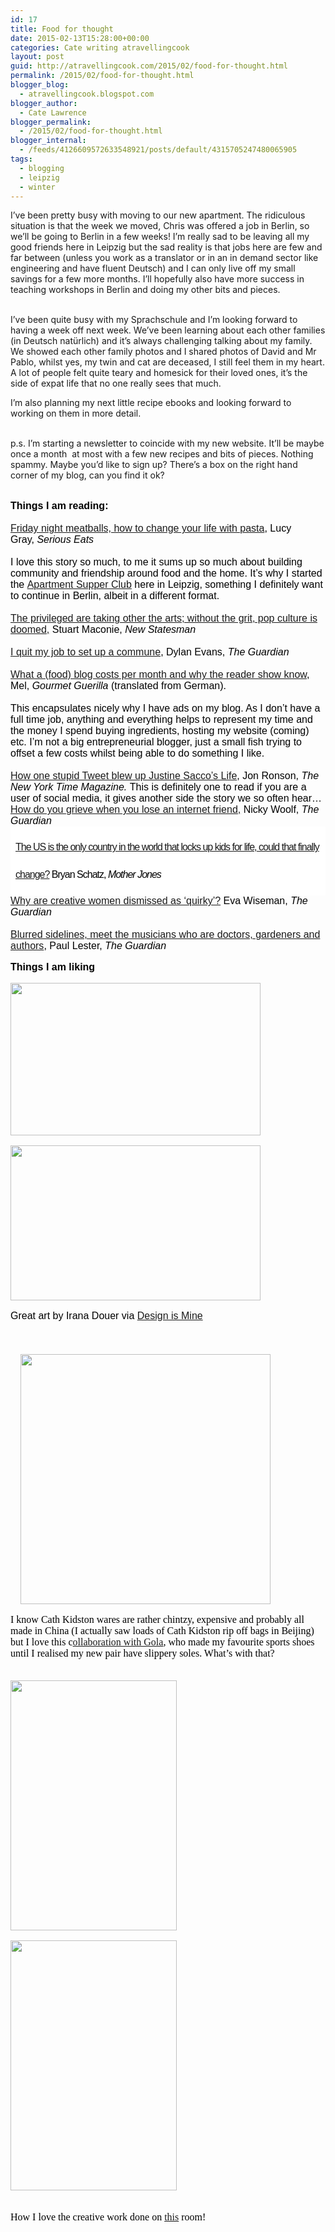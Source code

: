 ```yaml
---
id: 17
title: Food for thought
date: 2015-02-13T15:28:00+00:00
categories: Cate writing atravellingcook
layout: post
guid: http://atravellingcook.com/2015/02/food-for-thought.html
permalink: /2015/02/food-for-thought.html
blogger_blog:
  - atravellingcook.blogspot.com
blogger_author:
  - Cate Lawrence
blogger_permalink:
  - /2015/02/food-for-thought.html
blogger_internal:
  - /feeds/4126609572633548921/posts/default/4315705247480065905
tags:
  - blogging
  - leipzig
  - winter
---
```


  I&#8217;ve been pretty busy with moving to our new apartment. The ridiculous situation is that the week we moved, Chris was offered a job in Berlin, so we&#8217;ll be going to Berlin in a few weeks! I&#8217;m really sad to be leaving all my good friends here in Leipzig but the sad reality is that jobs here are few and far between (unless you work as a translator or in an in demand sector like engineering and have fluent Deutsch) and I can only live off my small savings for a few more months. I&#8217;ll hopefully also have more success in teaching workshops in Berlin and doing my other bits and pieces.







<b><br /> </b>I&#8217;ve been quite busy with my Sprachschule and I&#8217;m looking forward to having a week off next week. We&#8217;ve been learning about each other families (in Deutsch natürlich) and it&#8217;s always challenging talking about my family. We showed each other family photos and I shared photos of David and Mr Pablo, whilst yes, my twin and cat are deceased, I still feel them in my heart. A lot of people felt quite teary and homesick for their loved ones, it&#8217;s the side of expat life that no one really sees that much.

I&#8217;m also planning my next little recipe ebooks and looking forward to working on them in more detail. 
  
<br /> p.s. I&#8217;m starting a newsletter to coincide with my new website. It&#8217;ll be maybe once a month  at most with a few new recipes and bits of pieces. Nothing spammy. Maybe you&#8217;d like to sign up? There&#8217;s a box on the right hand corner of my blog, can you find it ok? 

<div style="margin-bottom: .0001pt; margin: 0cm;">
  <b><span style="color: black; font-family: Arial; font-size: 12.0pt;"><br /> Things I am reading:</b>


<div style="margin-bottom: .0001pt; margin: 0cm;">
  <span style="color: black; font-family: Arial; font-size: 12.0pt;"><br /> <a href="http://www.seriouseats.com/2014/08/simpler-entertaining-friday-night-dinners-end-loneliness-how-to-build-community-after-having-kids.html">Friday night meatballs, how to change your life with pasta</a>, Lucy Gray, <i>Serious Eats</i>


<div style="-webkit-text-stroke-width: 0px; margin-bottom: .0001pt; margin: 0cm; orphans: auto; text-align: start; widows: auto; word-spacing: 0px;">
  <i><span style="color: black; font-family: Arial; font-size: 12.0pt;"><br /> </i><span style="color: black; font-family: Arial; font-size: 12.0pt;">I love this story so much, to me it sums up so much about building community and friendship around food and the home. It&#8217;s why I started the <a href="https://www.facebook.com/apartmentsupperclubleipzig">Apartment Supper Club</a> here in Leipzig, something I definitely want to continue in Berlin, albeit in a different format. 


<div style="-webkit-text-stroke-width: 0px; margin-bottom: .0001pt; margin: 0cm; orphans: auto; text-align: start; widows: auto; word-spacing: 0px;">
  <span style="color: black; font-family: Arial; font-size: 12.0pt;"><br /> <a href="http://www.newstatesman.com/culture/2015/01/privileged-are-taking-over-arts-without-grit-pop-culture-doomed">The privileged are taking other the arts; without the grit, pop culture is doomed,</a> Stuart Maconie, <i>New Statesman</i>


<div style="-webkit-text-stroke-width: 0px; margin-bottom: .0001pt; margin: 0cm; orphans: auto; text-align: start; widows: auto; word-spacing: 0px;">
  <i><span style="color: black; font-family: Arial; font-size: 12.0pt;"><br /> </i><span style="color: black; font-family: Arial; font-size: 12.0pt;"><a href="http://www.theguardian.com/society/2015/jan/31/i-quit-my-job-to-set-up-commune">I quit my job to set up a commune</a>, Dylan Evans, <i>The Guardian</i>


<div style="-webkit-text-stroke-width: 0px; margin-bottom: .0001pt; margin: 0cm; orphans: auto; text-align: start; widows: auto; word-spacing: 0px;">
  <i><span style="color: black; font-family: Arial; font-size: 12.0pt;"><br /> </i><span style="color: black; font-family: Arial; font-size: 12.0pt;"><a href="http://www.gourmetguerilla.de/2015/02/ein-blog-im-monat-kostet-und-warum-die-leser-das-wissen-sollten/">What a (food) blog costs per month and why the reader show know</a>, Mel, <i>Gourmet Guerilla </i>(translated from German). 


<div style="-webkit-text-stroke-width: 0px; margin-bottom: .0001pt; margin: 0cm; orphans: auto; text-align: start; widows: auto; word-spacing: 0px;">
  <span style="color: black; font-family: Arial; font-size: 12.0pt;"><br /> This encapsulates nicely why I have ads on my blog. As I don&#8217;t have a full time job, anything and everything helps to represent my time and the money I spend buying ingredients, hosting my website (coming) etc. I&#8217;m not a big entrepreneurial blogger, just a small fish trying to offset a few costs whilst being able to do something I like. 


<div style="-webkit-text-stroke-width: 0px; margin-bottom: .0001pt; margin: 0cm; orphans: auto; text-align: start; widows: auto; word-spacing: 0px;">
  <span style="color: black; font-family: Arial; font-size: 12.0pt;"><a href="http://www.nytimes.com/2015/02/15/magazine/how-one-stupid-tweet-ruined-justine-saccos-life.html?_r=2"><br /> </a><a href="http://www.nytimes.com/2015/02/15/magazine/how-one-stupid-tweet-ruined-justine-saccos-life.html?_r=2">How one stupid Tweet blew up Justine Sacco&#8217;s Life</a>, Jon Ronson, <i>The New York Time Magazine.</i> This is definitely one to read if you are a user of social media, it gives another side the story we so often hear&#8230;


<div style="-webkit-text-stroke-width: 0px; margin-bottom: .0001pt; margin: 0cm; orphans: auto; text-align: start; widows: auto; word-spacing: 0px;">


<div style="-webkit-text-stroke-width: 0px; orphans: auto; text-align: start; widows: auto; word-spacing: 0px;">
  <span style="color: black; font-family: Arial;"><a href="http://www.theguardian.com/commentisfree/2015/feb/01/how-do-you-grieve-when-you-lose-an-internet-friend">How do you grieve when you lose an internet friend,</a> Nicky Woolf, <i>The Guardian</i>


<h1 style="background: #ffffff; border: 0px; clear: both; color: #424242; display: table-cell; font-weight: normal; letter-spacing: -1px; line-height: 44px; margin: 0px; padding: 11px 8px; vertical-align: middle; width: 595px;">
  <span style="color: black; font-family: Arial; font-size: 12.0pt; mso-fareast-font-family: 'Times New Roman';"><span style="font-weight: normal;"><a href="http://www.motherjones.com/politics/2015/02/us-only-country-lock-children-life-sentences">The US is the only country in the world that locks up kids for life, could that finally change?</a> Bryan Schatz, <i>Mother Jones</i>
</h1>

<div style="-webkit-text-stroke-width: 0px; margin-bottom: .0001pt; margin: 0cm; orphans: auto; text-align: start; widows: auto; word-spacing: 0px;">
  <span style="color: black; font-family: Arial; font-size: 12.0pt;"><a href="http://www.theguardian.com/lifeandstyle/2015/feb/08/killer-word-quirky-eva-wiseman">Why are creative women dismissed as &#8216;quirky&#8217;?</a> Eva Wiseman,<i> </i><i>The Guardian</i>


<!-- [if gte mso 9]><xml> <o:OfficeDocumentSettings>  <o:AllowPNG/> </o:OfficeDocumentSettings></xml><![endif]-->

<!-- [if gte mso 9]><xml> <w:WordDocument>  <w:View>Normal</w:View>  <w:Zoom>0</w:Zoom>  <w:TrackMoves/>  <w:TrackFormatting/>  <w:PunctuationKerning/>  <w:ValidateAgainstSchemas/>  <w:SaveIfXMLInval>false</w:SaveIfXMLInvalid>  <w:IgnoreMixedContent>false</w:IgnoreMixedContent>  <w:AlwaysShowPlaceholderText>false</w:AlwaysShowPlaceholderText>  <w:DoNotPromoteQF/>  <w:LidThemeOther>EN-US</w:LidThemeOther>  <w:LidThemeAsian>JA</w:LidThemeAsian>  <w:LidThemeComplexScript>X-NONE</w:LidThemeComplexScript>  <w:Compatibility>   <w:BreakWrappedTables/>   <w:SnapToGridInCell/>   <w:WrapTextWithPunct/>   <w:UseAsianBreakRules/>   <w:DontGrowAutofit/>   <w:SplitPgBreakAndParaMark/>   <w:EnableOpenTypeKerning/>   <w:DontFlipMirrorIndents/>   <w:OverrideTableStyleHps/>   <w:UseFELayout/>  </w:Compatibility>  <m:mathPr>   <m:mathFont m:val="Cambria Math"/>   <m:brkBin m:val="before"/>   <m:brkBinSub m:val="&#45;-"/>   <m:smallFrac m:val="off"/>   <m:dispDef/>   <m:lMargin m:val="0"/>   <m:rMargin m:val="0"/>   <m:defJc m:val="centerGroup"/>   <m:wrapIndent m:val="1440"/>   <m:intLim m:val="subSup"/>   <m:naryLim m:val="undOvr"/>  </m:mathPr></w:WordDocument></xml><![endif]-->

<!-- [if gte mso 9]><xml> <w:LatentStyles DefLockedState="false" DefUnhideWhenUsed="true"   DefSemiHidden="true" DefQFormat="false" DefPriority="99"   LatentStyleCount="276">  <w:LsdException Locked="false" Priority="0" SemiHidden="false"    UnhideWhenUsed="false" QFormat="true" Name="Normal"/>  <w:LsdException Locked="false" Priority="9" SemiHidden="false"    UnhideWhenUsed="false" QFormat="true" Name="heading 1"/>  <w:LsdException Locked="false" Priority="9" QFormat="true" Name="heading 2"/>  <w:LsdException Locked="false" Priority="9" QFormat="true" Name="heading 3"/>  <w:LsdException Locked="false" Priority="9" QFormat="true" Name="heading 4"/>  <w:LsdException Locked="false" Priority="9" QFormat="true" Name="heading 5"/>  <w:LsdException Locked="false" Priority="9" QFormat="true" Name="heading 6"/>  <w:LsdException Locked="false" Priority="9" QFormat="true" Name="heading 7"/>  <w:LsdException Locked="false" Priority="9" QFormat="true" Name="heading 8"/>  <w:LsdException Locked="false" Priority="9" QFormat="true" Name="heading 9"/>  <w:LsdException Locked="false" Priority="39" Name="toc 1"/>  <w:LsdException Locked="false" Priority="39" Name="toc 2"/>  <w:LsdException Locked="false" Priority="39" Name="toc 3"/>  <w:LsdException Locked="false" Priority="39" Name="toc 4"/>  <w:LsdException Locked="false" Priority="39" Name="toc 5"/>  <w:LsdException Locked="false" Priority="39" Name="toc 6"/>  <w:LsdException Locked="false" Priority="39" Name="toc 7"/>  <w:LsdException Locked="false" Priority="39" Name="toc 8"/>  <w:LsdException Locked="false" Priority="39" Name="toc 9"/>  <w:LsdException Locked="false" Priority="35" QFormat="true" Name="caption"/>  <w:LsdException Locked="false" Priority="10" SemiHidden="false"    UnhideWhenUsed="false" QFormat="true" Name="Title"/>  <w:LsdException Locked="false" Priority="1" Name="Default Paragraph Font"/>  <w:LsdException Locked="false" Priority="11" SemiHidden="false"    UnhideWhenUsed="false" QFormat="true" Name="Subtitle"/>  <w:LsdException Locked="false" Priority="22" SemiHidden="false"    UnhideWhenUsed="false" QFormat="true" Name="Strong"/>  <w:LsdException Locked="false" Priority="20" SemiHidden="false"    UnhideWhenUsed="false" QFormat="true" Name="Emphasis"/>  <w:LsdException Locked="false" Priority="59" SemiHidden="false"    UnhideWhenUsed="false" Name="Table Grid"/>  <w:LsdException Locked="false" UnhideWhenUsed="false" Name="Placeholder Text"/>  <w:LsdException Locked="false" Priority="1" SemiHidden="false"    UnhideWhenUsed="false" QFormat="true" Name="No Spacing"/>  <w:LsdException Locked="false" Priority="60" SemiHidden="false"    UnhideWhenUsed="false" Name="Light Shading"/>  <w:LsdException Locked="false" Priority="61" SemiHidden="false"    UnhideWhenUsed="false" Name="Light List"/>  <w:LsdException Locked="false" Priority="62" SemiHidden="false"    UnhideWhenUsed="false" Name="Light Grid"/>  <w:LsdException Locked="false" Priority="63" SemiHidden="false"    UnhideWhenUsed="false" Name="Medium Shading 1"/>  <w:LsdException Locked="false" Priority="64" SemiHidden="false"    UnhideWhenUsed="false" Name="Medium Shading 2"/>  <w:LsdException Locked="false" Priority="65" SemiHidden="false"    UnhideWhenUsed="false" Name="Medium List 1"/>  <w:LsdException Locked="false" Priority="66" SemiHidden="false"    UnhideWhenUsed="false" Name="Medium List 2"/>  <w:LsdException Locked="false" Priority="67" SemiHidden="false"    UnhideWhenUsed="false" Name="Medium Grid 1"/>  <w:LsdException Locked="false" Priority="68" SemiHidden="false"    UnhideWhenUsed="false" Name="Medium Grid 2"/>  <w:LsdException Locked="false" Priority="69" SemiHidden="false"    UnhideWhenUsed="false" Name="Medium Grid 3"/>  <w:LsdException Locked="false" Priority="70" SemiHidden="false"    UnhideWhenUsed="false" Name="Dark List"/>  <w:LsdException Locked="false" Priority="71" SemiHidden="false"    UnhideWhenUsed="false" Name="Colorful Shading"/>  <w:LsdException Locked="false" Priority="72" SemiHidden="false"    UnhideWhenUsed="false" Name="Colorful List"/>  <w:LsdException Locked="false" Priority="73" SemiHidden="false"    UnhideWhenUsed="false" Name="Colorful Grid"/>  <w:LsdException Locked="false" Priority="60" SemiHidden="false"    UnhideWhenUsed="false" Name="Light Shading Accent 1"/>  <w:LsdException Locked="false" Priority="61" SemiHidden="false"    UnhideWhenUsed="false" Name="Light List Accent 1"/>  <w:LsdException Locked="false" Priority="62" SemiHidden="false"    UnhideWhenUsed="false" Name="Light Grid Accent 1"/>  <w:LsdException Locked="false" Priority="63" SemiHidden="false"    UnhideWhenUsed="false" Name="Medium Shading 1 Accent 1"/>  <w:LsdException Locked="false" Priority="64" SemiHidden="false"    UnhideWhenUsed="false" Name="Medium Shading 2 Accent 1"/>  <w:LsdException Locked="false" Priority="65" SemiHidden="false"    UnhideWhenUsed="false" Name="Medium List 1 Accent 1"/>  <w:LsdException Locked="false" UnhideWhenUsed="false" Name="Revision"/>  <w:LsdException Locked="false" Priority="34" SemiHidden="false"    UnhideWhenUsed="false" QFormat="true" Name="List Paragraph"/>  <w:LsdException Locked="false" Priority="29" SemiHidden="false"    UnhideWhenUsed="false" QFormat="true" Name="Quote"/>  <w:LsdException Locked="false" Priority="30" SemiHidden="false"    UnhideWhenUsed="false" QFormat="true" Name="Intense Quote"/>  <w:LsdException Locked="false" Priority="66" SemiHidden="false"    UnhideWhenUsed="false" Name="Medium List 2 Accent 1"/>  <w:LsdException Locked="false" Priority="67" SemiHidden="false"    UnhideWhenUsed="false" Name="Medium Grid 1 Accent 1"/>  <w:LsdException Locked="false" Priority="68" SemiHidden="false"    UnhideWhenUsed="false" Name="Medium Grid 2 Accent 1"/>  <w:LsdException Locked="false" Priority="69" SemiHidden="false"    UnhideWhenUsed="false" Name="Medium Grid 3 Accent 1"/>  <w:LsdException Locked="false" Priority="70" SemiHidden="false"    UnhideWhenUsed="false" Name="Dark List Accent 1"/>  <w:LsdException Locked="false" Priority="71" SemiHidden="false"    UnhideWhenUsed="false" Name="Colorful Shading Accent 1"/>  <w:LsdException Locked="false" Priority="72" SemiHidden="false"    UnhideWhenUsed="false" Name="Colorful List Accent 1"/>  <w:LsdException Locked="false" Priority="73" SemiHidden="false"    UnhideWhenUsed="false" Name="Colorful Grid Accent 1"/>  <w:LsdException Locked="false" Priority="60" SemiHidden="false"    UnhideWhenUsed="false" Name="Light Shading Accent 2"/>  <w:LsdException Locked="false" Priority="61" SemiHidden="false"    UnhideWhenUsed="false" Name="Light List Accent 2"/>  <w:LsdException Locked="false" Priority="62" SemiHidden="false"    UnhideWhenUsed="false" Name="Light Grid Accent 2"/>  <w:LsdException Locked="false" Priority="63" SemiHidden="false"    UnhideWhenUsed="false" Name="Medium Shading 1 Accent 2"/>  <w:LsdException Locked="false" Priority="64" SemiHidden="false"    UnhideWhenUsed="false" Name="Medium Shading 2 Accent 2"/>  <w:LsdException Locked="false" Priority="65" SemiHidden="false"    UnhideWhenUsed="false" Name="Medium List 1 Accent 2"/>  <w:LsdException Locked="false" Priority="66" SemiHidden="false"    UnhideWhenUsed="false" Name="Medium List 2 Accent 2"/>  <w:LsdException Locked="false" Priority="67" SemiHidden="false"    UnhideWhenUsed="false" Name="Medium Grid 1 Accent 2"/>  <w:LsdException Locked="false" Priority="68" SemiHidden="false"    UnhideWhenUsed="false" Name="Medium Grid 2 Accent 2"/>  <w:LsdException Locked="false" Priority="69" SemiHidden="false"    UnhideWhenUsed="false" Name="Medium Grid 3 Accent 2"/>  <w:LsdException Locked="false" Priority="70" SemiHidden="false"    UnhideWhenUsed="false" Name="Dark List Accent 2"/>  <w:LsdException Locked="false" Priority="71" SemiHidden="false"    UnhideWhenUsed="false" Name="Colorful Shading Accent 2"/>  <w:LsdException Locked="false" Priority="72" SemiHidden="false"    UnhideWhenUsed="false" Name="Colorful List Accent 2"/>  <w:LsdException Locked="false" Priority="73" SemiHidden="false"    UnhideWhenUsed="false" Name="Colorful Grid Accent 2"/>  <w:LsdException Locked="false" Priority="60" SemiHidden="false"    UnhideWhenUsed="false" Name="Light Shading Accent 3"/>  <w:LsdException Locked="false" Priority="61" SemiHidden="false"    UnhideWhenUsed="false" Name="Light List Accent 3"/>  <w:LsdException Locked="false" Priority="62" SemiHidden="false"    UnhideWhenUsed="false" Name="Light Grid Accent 3"/>  <w:LsdException Locked="false" Priority="63" SemiHidden="false"    UnhideWhenUsed="false" Name="Medium Shading 1 Accent 3"/>  <w:LsdException Locked="false" Priority="64" SemiHidden="false"    UnhideWhenUsed="false" Name="Medium Shading 2 Accent 3"/>  <w:LsdException Locked="false" Priority="65" SemiHidden="false"    UnhideWhenUsed="false" Name="Medium List 1 Accent 3"/>  <w:LsdException Locked="false" Priority="66" SemiHidden="false"    UnhideWhenUsed="false" Name="Medium List 2 Accent 3"/>  <w:LsdException Locked="false" Priority="67" SemiHidden="false"    UnhideWhenUsed="false" Name="Medium Grid 1 Accent 3"/>  <w:LsdException Locked="false" Priority="68" SemiHidden="false"    UnhideWhenUsed="false" Name="Medium Grid 2 Accent 3"/>  <w:LsdException Locked="false" Priority="69" SemiHidden="false"    UnhideWhenUsed="false" Name="Medium Grid 3 Accent 3"/>  <w:LsdException Locked="false" Priority="70" SemiHidden="false"    UnhideWhenUsed="false" Name="Dark List Accent 3"/>  <w:LsdException Locked="false" Priority="71" SemiHidden="false"    UnhideWhenUsed="false" Name="Colorful Shading Accent 3"/>  <w:LsdException Locked="false" Priority="72" SemiHidden="false"    UnhideWhenUsed="false" Name="Colorful List Accent 3"/>  <w:LsdException Locked="false" Priority="73" SemiHidden="false"    UnhideWhenUsed="false" Name="Colorful Grid Accent 3"/>  <w:LsdException Locked="false" Priority="60" SemiHidden="false"    UnhideWhenUsed="false" Name="Light Shading Accent 4"/>  <w:LsdException Locked="false" Priority="61" SemiHidden="false"    UnhideWhenUsed="false" Name="Light List Accent 4"/>  <w:LsdException Locked="false" Priority="62" SemiHidden="false"    UnhideWhenUsed="false" Name="Light Grid Accent 4"/>  <w:LsdException Locked="false" Priority="63" SemiHidden="false"    UnhideWhenUsed="false" Name="Medium Shading 1 Accent 4"/>  <w:LsdException Locked="false" Priority="64" SemiHidden="false"    UnhideWhenUsed="false" Name="Medium Shading 2 Accent 4"/>  <w:LsdException Locked="false" Priority="65" SemiHidden="false"    UnhideWhenUsed="false" Name="Medium List 1 Accent 4"/>  <w:LsdException Locked="false" Priority="66" SemiHidden="false"    UnhideWhenUsed="false" Name="Medium List 2 Accent 4"/>  <w:LsdException Locked="false" Priority="67" SemiHidden="false"    UnhideWhenUsed="false" Name="Medium Grid 1 Accent 4"/>  <w:LsdException Locked="false" Priority="68" SemiHidden="false"    UnhideWhenUsed="false" Name="Medium Grid 2 Accent 4"/>  <w:LsdException Locked="false" Priority="69" SemiHidden="false"    UnhideWhenUsed="false" Name="Medium Grid 3 Accent 4"/>  <w:LsdException Locked="false" Priority="70" SemiHidden="false"    UnhideWhenUsed="false" Name="Dark List Accent 4"/>  <w:LsdException Locked="false" Priority="71" SemiHidden="false"    UnhideWhenUsed="false" Name="Colorful Shading Accent 4"/>  <w:LsdException Locked="false" Priority="72" SemiHidden="false"    UnhideWhenUsed="false" Name="Colorful List Accent 4"/>  <w:LsdException Locked="false" Priority="73" SemiHidden="false"    UnhideWhenUsed="false" Name="Colorful Grid Accent 4"/>  <w:LsdException Locked="false" Priority="60" SemiHidden="false"    UnhideWhenUsed="false" Name="Light Shading Accent 5"/>  <w:LsdException Locked="false" Priority="61" SemiHidden="false"    UnhideWhenUsed="false" Name="Light List Accent 5"/>  <w:LsdException Locked="false" Priority="62" SemiHidden="false"    UnhideWhenUsed="false" Name="Light Grid Accent 5"/>  <w:LsdException Locked="false" Priority="63" SemiHidden="false"    UnhideWhenUsed="false" Name="Medium Shading 1 Accent 5"/>  <w:LsdException Locked="false" Priority="64" SemiHidden="false"    UnhideWhenUsed="false" Name="Medium Shading 2 Accent 5"/>  <w:LsdException Locked="false" Priority="65" SemiHidden="false"    UnhideWhenUsed="false" Name="Medium List 1 Accent 5"/>  <w:LsdException Locked="false" Priority="66" SemiHidden="false"    UnhideWhenUsed="false" Name="Medium List 2 Accent 5"/>  <w:LsdException Locked="false" Priority="67" SemiHidden="false"    UnhideWhenUsed="false" Name="Medium Grid 1 Accent 5"/>  <w:LsdException Locked="false" Priority="68" SemiHidden="false"    UnhideWhenUsed="false" Name="Medium Grid 2 Accent 5"/>  <w:LsdException Locked="false" Priority="69" SemiHidden="false"    UnhideWhenUsed="false" Name="Medium Grid 3 Accent 5"/>  <w:LsdException Locked="false" Priority="70" SemiHidden="false"    UnhideWhenUsed="false" Name="Dark List Accent 5"/>  <w:LsdException Locked="false" Priority="71" SemiHidden="false"    UnhideWhenUsed="false" Name="Colorful Shading Accent 5"/>  <w:LsdException Locked="false" Priority="72" SemiHidden="false"    UnhideWhenUsed="false" Name="Colorful List Accent 5"/>  <w:LsdException Locked="false" Priority="73" SemiHidden="false"    UnhideWhenUsed="false" Name="Colorful Grid Accent 5"/>  <w:LsdException Locked="false" Priority="60" SemiHidden="false"    UnhideWhenUsed="false" Name="Light Shading Accent 6"/>  <w:LsdException Locked="false" Priority="61" SemiHidden="false"    UnhideWhenUsed="false" Name="Light List Accent 6"/>  <w:LsdException Locked="false" Priority="62" SemiHidden="false"    UnhideWhenUsed="false" Name="Light Grid Accent 6"/>  <w:LsdException Locked="false" Priority="63" SemiHidden="false"    UnhideWhenUsed="false" Name="Medium Shading 1 Accent 6"/>  <w:LsdException Locked="false" Priority="64" SemiHidden="false"    UnhideWhenUsed="false" Name="Medium Shading 2 Accent 6"/>  <w:LsdException Locked="false" Priority="65" SemiHidden="false"    UnhideWhenUsed="false" Name="Medium List 1 Accent 6"/>  <w:LsdException Locked="false" Priority="66" SemiHidden="false"    UnhideWhenUsed="false" Name="Medium List 2 Accent 6"/>  <w:LsdException Locked="false" Priority="67" SemiHidden="false"    UnhideWhenUsed="false" Name="Medium Grid 1 Accent 6"/>  <w:LsdException Locked="false" Priority="68" SemiHidden="false"    UnhideWhenUsed="false" Name="Medium Grid 2 Accent 6"/>  <w:LsdException Locked="false" Priority="69" SemiHidden="false"    UnhideWhenUsed="false" Name="Medium Grid 3 Accent 6"/>  <w:LsdException Locked="false" Priority="70" SemiHidden="false"    UnhideWhenUsed="false" Name="Dark List Accent 6"/>  <w:LsdException Locked="false" Priority="71" SemiHidden="false"    UnhideWhenUsed="false" Name="Colorful Shading Accent 6"/>  <w:LsdException Locked="false" Priority="72" SemiHidden="false"    UnhideWhenUsed="false" Name="Colorful List Accent 6"/>  <w:LsdException Locked="false" Priority="73" SemiHidden="false"    UnhideWhenUsed="false" Name="Colorful Grid Accent 6"/>  <w:LsdException Locked="false" Priority="19" SemiHidden="false"    UnhideWhenUsed="false" QFormat="true" Name="Subtle Emphasis"/>  <w:LsdException Locked="false" Priority="21" SemiHidden="false"    UnhideWhenUsed="false" QFormat="true" Name="Intense Emphasis"/>  <w:LsdException Locked="false" Priority="31" SemiHidden="false"    UnhideWhenUsed="false" QFormat="true" Name="Subtle Reference"/>  <w:LsdException Locked="false" Priority="32" SemiHidden="false"    UnhideWhenUsed="false" QFormat="true" Name="Intense Reference"/>  <w:LsdException Locked="false" Priority="33" SemiHidden="false"    UnhideWhenUsed="false" QFormat="true" Name="Book Title"/>  <w:LsdException Locked="false" Priority="37" Name="Bibliography"/>  <w:LsdException Locked="false" Priority="39" QFormat="true" Name="TOC Heading"/> </w:LatentStyles></xml><![endif]-->

<!-- [if gte mso 10]><![endif]-->

<!--StartFragment-->

<!--EndFragment-->

<div style="-webkit-text-stroke-width: 0px; margin-bottom: .0001pt; margin: 0cm; orphans: auto; text-align: start; widows: auto; word-spacing: 0px;">
  <i><span style="color: black; font-family: Arial; font-size: 12.0pt;"><a href="http://www.theguardian.com/music/2015/feb/12/musicians-doctors-gardeners-authors"><br /> </a></i><span style="color: black; font-family: Arial; font-size: 12.0pt;"><a href="http://www.theguardian.com/music/2015/feb/12/musicians-doctors-gardeners-authors">Blurred sidelines, meet the musicians who are doctors, gardeners and authors</a>, Paul Lester, <i>The Guardian</i>





**Things I am liking**


  <a  href="http://3.bp.blogspot.com/-iW0xBvM9P-4/VN37GmlynuI/AAAAAAAAKoQ/UoKDfY4BDDc/s1600/irena4.jpg"><img src="http://3.bp.blogspot.com/-iW0xBvM9P-4/VN37GmlynuI/AAAAAAAAKoQ/UoKDfY4BDDc/s1600/irena4.jpg" alt="" width="400" height="244" border="0" /></a>






  <a  href="http://4.bp.blogspot.com/-Sa0Nn53TEYQ/VN37RsryTnI/AAAAAAAAKoY/9CrXdyVNmQ0/s1600/irena1.jpg"><img src="http://4.bp.blogspot.com/-Sa0Nn53TEYQ/VN37RsryTnI/AAAAAAAAKoY/9CrXdyVNmQ0/s1600/irena1.jpg" alt="" width="400" height="248" border="0" /></a>


Great art by Irana Douer via <a href="http://designismine.blogspot.de/2015/02/see-irana-douer.html">Design is Mine</a> 
  
<br /> <span style="font-family: Arial, Helvetica, sans-serif; margin-left: 1em; margin-right: 1em; text-align: center;">                       <a style="margin-left: 1em; margin-right: 1em; text-align: center;" href="http://2.bp.blogspot.com/-gT64E1nFhAE/VN4Au0-mEtI/AAAAAAAAKo4/gcxwPDeEH8s/s1600/480130_2.jpg"><img src="http://2.bp.blogspot.com/-gT64E1nFhAE/VN4Au0-mEtI/AAAAAAAAKo4/gcxwPDeEH8s/s1600/480130_2.jpg" alt="" width="400" height="400" border="0" /></a>

<div style="-webkit-text-stroke-width: 0px; color: black; font-family: Times; font-size: medium; font-style: normal; font-variant: normal; font-weight: normal; letter-spacing: normal; line-height: normal; margin: 0px; orphans: auto; text-align: start; text-indent: 0px; text-transform: none; white-space: normal; widows: auto; word-spacing: 0px;">


<div style="-webkit-text-stroke-width: 0px; clear: both; color: black; font-family: Times; font-size: medium; font-style: normal; font-variant: normal; font-weight: normal; letter-spacing: normal; line-height: normal; margin: 0px; orphans: auto; text-align: left; text-indent: 0px; text-transform: none; white-space: normal; widows: auto; word-spacing: 0px;">
  I know Cath Kidston wares are rather chintzy, expensive and probably all made in China (I actually saw loads of Cath Kidston rip off bags in Beijing) but I love this c<a href="http://www.cathkidston.com/fcs/content/ss15/golaxcathkidston/">ollaboration with Gola</a>, who made my favourite sports shoes until I realised my new pair have slippery soles. What&#8217;s with that? 


<div style="-webkit-text-stroke-width: 0px; clear: both; color: black; font-family: Times; font-size: medium; font-style: normal; font-variant: normal; font-weight: normal; letter-spacing: normal; line-height: normal; margin: 0px; orphans: auto; text-align: left; text-indent: 0px; text-transform: none; white-space: normal; widows: auto; word-spacing: 0px;">
   



  <a  href="http://4.bp.blogspot.com/-DmD9Nb9Qswg/VN4HbHaSETI/AAAAAAAAKpQ/IUyJvV_S1QQ/s1600/fighouse2.jpg"><img src="http://4.bp.blogspot.com/-DmD9Nb9Qswg/VN4HbHaSETI/AAAAAAAAKpQ/IUyJvV_S1QQ/s1600/fighouse2.jpg" alt="" width="266" height="400" border="0" /></a>









  <a  href="http://3.bp.blogspot.com/-vZ8AJavscx0/VN4HbB-wBFI/AAAAAAAAKpM/n5bp3naMEsI/s1600/fighouse6.jpg"><img src="http://3.bp.blogspot.com/-vZ8AJavscx0/VN4HbB-wBFI/AAAAAAAAKpM/n5bp3naMEsI/s1600/fighouse6.jpg" alt="" width="266" height="400" border="0" /></a>


<b><br /> </b>How I love the creative work done on <a href="http://stylebyemilyhenderson.com/blog/the-fig-house-lounge-before-after/">this</a> room! 
  
<b><br /> </b>